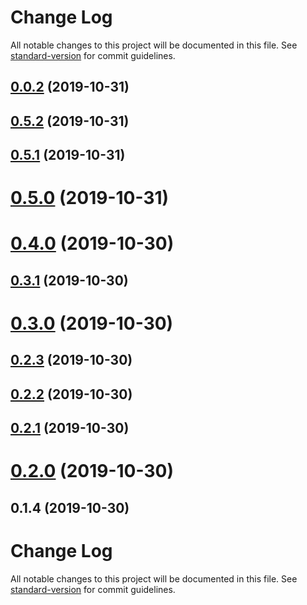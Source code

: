 # Change Log

All notable changes to this project will be documented in this file. See [standard-version](https://github.com/conventional-changelog/standard-version) for commit guidelines.

<a name="0.0.2"></a>
## [0.0.2](https://github.com/jvkassi/aurelia-comon/compare/v0.5.2...v0.0.2) (2019-10-31)



<a name="0.5.2"></a>
## [0.5.2](https://github.com/aurelia-contrib/aurelia-erp-common/compare/v0.5.1...v0.5.2) (2019-10-31)



<a name="0.5.1"></a>
## [0.5.1](https://github.com/aurelia-contrib/aurelia-erp-common/compare/v0.5.0...v0.5.1) (2019-10-31)



<a name="0.5.0"></a>
# [0.5.0](https://github.com/aurelia-contrib/aurelia-erp-common/compare/v0.4.0...v0.5.0) (2019-10-31)



<a name="0.4.0"></a>
# [0.4.0](https://github.com/aurelia-contrib/aurelia-erp-common/compare/v0.3.1...v0.4.0) (2019-10-30)



<a name="0.3.1"></a>
## [0.3.1](https://github.com/aurelia-contrib/aurelia-erp-common/compare/v0.3.0...v0.3.1) (2019-10-30)



<a name="0.3.0"></a>
# [0.3.0](https://github.com/aurelia-contrib/aurelia-erp-common/compare/v0.2.3...v0.3.0) (2019-10-30)



<a name="0.2.3"></a>
## [0.2.3](https://github.com/aurelia-contrib/aurelia-erp-common/compare/v0.2.2...v0.2.3) (2019-10-30)



<a name="0.2.2"></a>
## [0.2.2](https://github.com/aurelia-contrib/aurelia-erp-common/compare/v0.2.1...v0.2.2) (2019-10-30)



<a name="0.2.1"></a>
## [0.2.1](https://github.com/aurelia-contrib/aurelia-erp-common/compare/v0.2.0...v0.2.1) (2019-10-30)



<a name="0.2.0"></a>
# [0.2.0](https://github.com/aurelia-contrib/aurelia-erp-common/compare/v0.1.4...v0.2.0) (2019-10-30)



<a name="0.1.4"></a>
## 0.1.4 (2019-10-30)



# Change Log

All notable changes to this project will be documented in this file. See [standard-version](https://github.com/conventional-changelog/standard-version) for commit guidelines.
